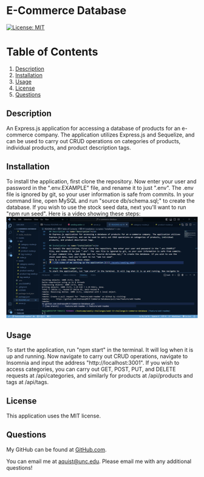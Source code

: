 # E-Commerce Database
[![License: MIT](https://img.shields.io/badge/License-MIT-yellow.svg)](https://opensource.org/licenses/MIT)
# Table of Contents
1. [Description](#description)
2. [Installation](#installation)
3. [Usage](#usage)
6. [License](#license)
7. [Questions](#questions)

## Description <a name="description"></a>
An Express.js application for accessing a database of products for an e-commerce company. The application utilizes Express.js and Sequelize, and can be used to carry out CRUD operations on categories of products, individual products, and product description tags.

## Installation <a name="installation"></a>
To install the application, first clone the repository. Now enter your user and password in the ".env.EXAMPLE" file, and rename it to just ".env". The .env file is ignored by git, so your user information is safe from commits. In your command line, open MySQL and run "source db/schema.sql;" to create the database. If you wish to use the stock seed data, next you'll want to run "npm run seed".
Here is a video showing these steps:
    [![A video of me setting up the application.](./assets/seeding-thumbnail.png)](https://drive.google.com/file/d/1zcKEurRV-oqHyss6bcRCUv5Ge5uOxW42/view?usp=drive_link)

## Usage <a name="usage"></a>
To start the application, run "npm start" in the terminal. It will log when it is up and running. Now navigate to carry out CRUD operations, navigate to Insomnia and input the address "http://localhost:3001". If you wish to access categories, you can carry out GET, POST, PUT, and DELETE requests at /api/categories, and similarly for products at /api/products and tags at /api/tags.

## License <a name="license"></a>
This application uses the MIT license.

## Questions <a name="questions"><a>
My GitHub can be found at [GitHub.com](https://github.com/Andreasq99).

You can email me at aquist@unc.edu. Please email me with any additional questions!
